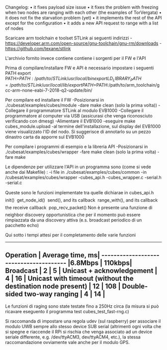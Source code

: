 Changelog:
•	it fixes payload size issue
•	it fixes the problem with freezing when two nodes are ranging with each other (the examples of TorVergata)
•	it does not fix the starvation problem (yet)
•	it implements the rest of the API except for the configuration
•	it adds a new API request to range with a list of nodes


Scaricare arm toolchain e toolset STLink ai seguenti indirizzi
 -https://developer.arm.com/open-source/gnu-toolchain/gnu-rm/downloads
 -https://github.com/texane/stlink
 
 L'archivio fornito invece contiene contiene i sorgenti per il FW e l'API
 
 Prima di compilare/installare FW e API è necessario impostare i seguenti PATH
export PATH=$PATH:/path/to/STLink/usr/local/bin
export LD_LIBRARY_PATH=/path/to/STLink/usr/local/lib/
export PATH=$PATH:/path/to/arm_toolchain/gcc-arm-none-eabi-7-2018-q2-update/bin/

Per compilare ed installare il FW
-Posizionarsi in ./cubesat/examples/cubes/module
-dare make clean (solo la prima volta))
-Collegare il programmatore STLink al modulo EVB1000
-Collegare il programmatore al computer via USB (assicurasi che venga riconosciuto verificando con dmesg)
-Alimentare il EVB1000
-eseguire make cubes_module.upload
-al termine dell'installazione, sul display del EVB1000 viene visualizzato l'ID del nodo. Si suggerisce di annotarlo su un pezzo dinastro carta da apporre sul EVB1000

Per compilare i programmi di esempio e la libreria API
-Posizionarsi in ./cubesat/examples/cubes/wrapper
-fare make clean (solo la prima volta)
-fare make

Le dipendenze per utilizzare l'API in un programma sono (come si vede anche dai Makefile) :
-i file in ./cubesat/examples/cubes/common
-in /cubesat/examples/cubes/wrapper
    -cubes_api.h
    -cubes_wrapper.c
    -serial.h
    -serial.c
    
Queste sono le funzioni implementate tra quelle dichiarae in cubes_api.h
	init()
	get_node_id()
	send(), and its callback
	range_with(), and its callback
	the receive callback
	pop_recv_packet() 
Non è presente una funzione di neighbor discovery opportunistica che per il momento può essere rimpiazzata da una discovery attiva (e.s. broadcast periodico di un pacchetto echo)


Qui sotto i tempi attesi per il completamento delle varie funzioni
__________________________________________________________
Operation								| Average time, ms|
--------------------------------------- |6.8Mbps | 110kbps|
Broadcast								|	2	 |     5  |
Unicast + acknowledgement				|	4	 |    16  |
Unicast with timeout 
(without the destination node present)	|	12	 |    108 |
Double-sided two-way ranging			|	4	 |     14 |
----------------------------------------------------------


Le funzioni di raging sono state testate fino a 250Hz circa (la misura si può ricavare eseguento il programma test cubes_test_fast-rng.c)

Si raccomanda di impostare una regola udev (sul raspberry) per associare il modulo UWB sempre allo stesso device SUB serial (altrimenti ogni volta che si spegne e riaccende il RPi si rischia che venga associato ad un device seriale differente, e.g. /dev/ttyACM3, dev/ttyACM4, etc.), la stessa raccomandazione ovviamente vale anche per il modulo GPS.


